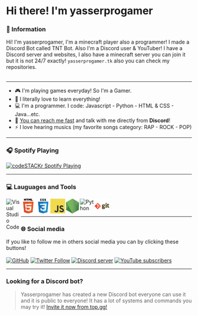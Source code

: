 # Hi there! I'm yasserprogamer
### 📙 Information
Hi! I'm yasserprogamer, I'm a minecraft player also a programmer! I made a Discord Bot called TNT Bot. Also I'm a Discord user & YouTuber! I have a Discord server and websites, I also have a minecraft server you can join it but it is not 24/7 exactly! `yasserprogamer.tk` also you can check my repositories.<br/><br/>

------

- 🎮 I'm playing games everyday! So I'm a Gamer.
- 📖 I literally love to learn everything!
- 💻 I'm a programmer. I code: Javascript - Python - HTML & CSS - Java...etc.
- 💬 <u>You can reach me fast</u> and talk with me directly from **Discord**!
- ⚡ I love hearing musics (my favorite songs category: RAP - ROCK - POP)

------

### 🎧 Spotify Playing

[<img src="https://now-playing-codestackr.vercel.app/api/spotify-playing" alt="codeSTACKr Spotify Playing" width="350" />](https://open.spotify.com/user/w4gaj8824i617it6b7zw0u3iv)

------

### 💻 Lauguages and Tools
[<img align="left" alt="Visual Studio Code" width="40px" src="https://camo.githubusercontent.com/27480c90b7f92ea1405594b9e98e151b776c0830e3bb2d80b92656c342bfdf09/68747470733a2f2f692e696d6775722e636f6d2f4c775364416c452e706e67" />](#)
[<img align="left" alt="HTML5" width="40px" src="https://raw.githubusercontent.com/github/explore/80688e429a7d4ef2fca1e82350fe8e3517d3494d/topics/html/html.png" />](#)
[<img align="left" alt="CSS3" width="40px" src="https://raw.githubusercontent.com/github/explore/80688e429a7d4ef2fca1e82350fe8e3517d3494d/topics/css/css.png" />](#)
[<img align="left" alt="JavaScript" width="40px" src="https://raw.githubusercontent.com/github/explore/80688e429a7d4ef2fca1e82350fe8e3517d3494d/topics/javascript/javascript.png" />](#)
[<img align="left" alt="Node.js" width="40px" src="https://raw.githubusercontent.com/github/explore/80688e429a7d4ef2fca1e82350fe8e3517d3494d/topics/nodejs/nodejs.png" />](#)
[<img align="left" alt="Python" width="40px" src="https://camo.githubusercontent.com/888e388801f947dec7c3d843942c277af25fe2b1aed1821542c4e711f210312a/68747470733a2f2f75706c6f61642e77696b696d656469612e6f72672f77696b6970656469612f636f6d6d6f6e732f7468756d622f632f63332f507974686f6e2d6c6f676f2d6e6f746578742e7376672f37363870782d507974686f6e2d6c6f676f2d6e6f746578742e7376672e706e67" />](#)
[<img align="left" alt="Git" width="40px" src="https://raw.githubusercontent.com/github/explore/80688e429a7d4ef2fca1e82350fe8e3517d3494d/topics/git/git.png" />](#)
<br/><br/>

------

### 🌐 Social media
If you like to follow me in others social media you can by clicking these buttons!<br/><br/>
[![GitHub](https://img.shields.io/github/followers/yasserprogamer?label=yasserprogamer&logo=GitHub&style=for-the-badge)](#)
[![Twitter Follow](https://img.shields.io/twitter/follow/yasserprogamer?color=%2300acee&logo=Twitter&style=for-the-badge)](https://twitter.com/yasserprogamer)
[![Discord server](https://img.shields.io/discord/712031661247823893?label=Discord%20server&logo=Discord&style=for-the-badge)](https://discord.yasserprogamer.ml/)
[![YouTube subscribers](https://img.shields.io/youtube/channel/subscribers/UChVIdm5QIPeJwG2b2g497aQ?logo=YouTube&style=for-the-badge)](https://www.youtube.com/c/powertechvideoandgaming)

------

### Looking for a Discord bot?
> Yasserprogamer has created a new Discord bot everyone can use it and it is public to everyone! It has a lot of systems and commands you may try it! [Invite it now from top.gg!](https://top.gg/bot/720641361082056724)
